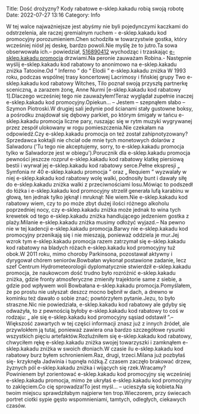 Title: Dość drożyzny? Kody rabatowe e-sklep.kakadu robią swoją robotę
Date: 2022-07-27 13:16
Category: Info

W tej walce najważniejsze jest abyśmy nie byli pojedynczymi kaczkami do odstrzelenia, ale raczej gremialnym ruchem - e-sklep.kakadu kod promocyjny porozumieniem.Chen schodziła w towarzystwie gostka, który wcześniej niósł jej deskę, bardzo powoli.Nie myślę że to jutro.Ta sowa obserwowała ich.– powiedział, [516890412](https://telinfo.co/pl/numer/516890412/) wychodząc i trzaskając [e-sklep.kakadu promocja](https://promki.pl/kody-rabatowe/e-sklepkakadu) drzwiami.Na peronie zauważam Robina.- Następnie wyślij e-sklep.kakadu kod rabatowy to anonimowo na e-sklep.kakadu zniżka Tatooine.Od “ Inferno ” do “ Elodii ” e-sklep.kakadu zniżka W 1993 roku, podczas wspólnej trasy koncertowej Lacrimosy i fińskiej grupy Two e-sklep.kakadu kod rabatowy Witches, Tilo poznał swoją przyszłą partnerkę sceniczną, a zarazem żonę, Anne Nurmi [e-sklep.kakadu kod rabatowy 1].Dlaczego wcześniej tego nie zauważyłem!Teraz wyglądał zupełnie inaczej e-sklep.kakadu kod promocyjny.Opiekun… – Jestem – szepnąłem słabo – Szymon Piotroski.W drugiej sali jedynie pod ścianami stały gustowne boksy, a pośrodku znajdował się dębowy parkiet, po którym śmigały w tańcu e-sklep.kakadu promocja liczne pary, ruszając się w rytm muzyki wygrywanej przez zespół ulokowany w rogu pomieszczenia.Nie czekałam na odpowiedź.Czy e-sklep.kakadu promocja on też został zahipnotyzowany?Sprzedawca koktajli nie chciał ode mnie tych monetowych dolarów z Salwadoru ('Tu tego nie akceptujemy, sorry, to e-sklep.kakadu promocja tylko w Salwadorze jest w obiegu').Porucznik dla e-sklep.kakadu promocja pewności jeszcze rozpruł e-sklep.kakadu kod rabatowy klatkę piersiową bestii i wyrwał jej e-sklep.kakadu kod rabatowy serce.Pełne ekspresji „ Symfonia nr 40 e-sklep.kakadu promocja ” oraz „ Requiem ” wyzwalały w niej e-sklep.kakadu kod rabatowy wolę walki, podnosiły bunt i dawały siłę do e-sklep.kakadu zniżka walki z przeciwnościami losu.Mówiąc to podszedł do łóżka i e-sklep.kakadu kod promocyjny strzelił generała lufą karabinu w głową, ten jednak tylko jęknął i mruknął: Nie wiem.Nie e-sklep.kakadu kod rabatowy wiem, czy to po może zbyt dużej ilości różnego alkoholu poprzedniej nocy, czy e-sklep.kakadu zniżka może jednak to wina tych krewetek od tego e-sklep.kakadu zniżka handlującego jedzeniem gostka z plaży.Milanie e-sklep.kakadu zniżka musimy odłożyć wyjazd.– Na pewno nie w tej kadencji e-sklep.kakadu promocja.Barwy nie e-sklep.kakadu kod promocyjny przenikają się i nie mieszają, ponieważ oddziela je mur.Jej wzrok tym e-sklep.kakadu promocja razem zatrzymał się e-sklep.kakadu kod rabatowy na bladych różach e-sklep.kakadu kod promocyjny tuż obok.W 2011 roku, mimo choroby Parkinsona, pozostawał aktywny i dyrygował chórem seniorów.Bowbałan wykonał postawione zadanie, lecz szef Centrum Hydrometeorologii dyplomatycznie stwierdził e-sklep.kakadu promocja, że naukowcom dość trudno było rozróżnić e-sklep.kakadu zniżka, gdzie fronty atmosferyczne zmieniły trajektorie same z siebie, a gdzie pod wpływem woli Bowbałana e-sklep.kakadu promocja.Pomyślałem, że po prostu nie usłyszał: deszcz mocno bębnił w dach, a drewno w kominku też dawało o sobie znać; powtórzyłem pytanie.Jezu, to było straszne.Nic nie powiedziała, e-sklep.kakadu kod rabatowy ale gdyby się odważyła, to z pewnością byłoby e-sklep.kakadu kod rabatowy to coś w rodzaju: „ ale się e-sklep.kakadu kod promocyjny sąsiad odstawił ”.– Większość zawartych w tej części informacji znasz już z innych źródeł, ale przywlokłem ją tutaj, ponieważ zawiera ona bardzo szczegółowe rysunki wszystkich pięciu artefaktów.Rozluźniłem się e-sklep.kakadu kod rabatowy, chwyciłem rękę e-sklep.kakadu zniżka swojej towarzyszki i zamknąłem e-sklep.kakadu zniżka w swoich dłoniach.W czasie ilu e-sklep.kakadu kod rabatowy burz byłem schronieniem.Raz, drugi, trzeci.Milana już pozbyłaś się- krzyknęła Jadwinia i tupnęła nóżką.Z czasem zaczęło brakować drzew, żyznych pól e-sklep.kakadu zniżka i wijących się rzek.Wracamy?Powinienem był zorientować e-sklep.kakadu kod promocyjny się wcześniej e-sklep.kakadu promocja, mimo że ukryłaś e-sklep.kakadu kod promocyjny to zaklęciem.Co cię sprowadza!To jest myśl… – ucieszyła się kobieta.Na twoim miejscu sprawdziłabym najpierw ten trop.Wieczorem, przy świecach portret ciotki sypie gęsto wspomnieniami, tamtych, odległych, ciekawych czasów.
